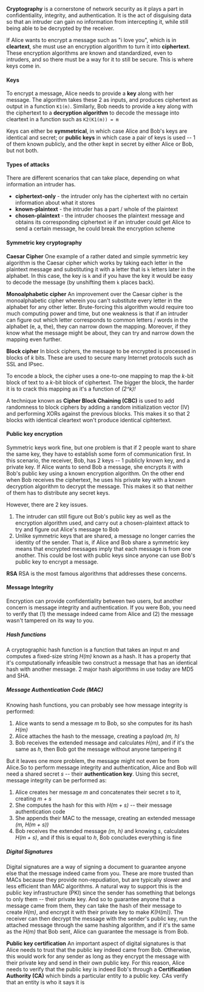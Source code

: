 **Cryptography** is a cornerstone of network security as it plays a part in confidentiality, integrity, and authentication. It is the act of disguising data so that an intruder can gain no information from intercepting it, while still being able to be decrypted by the receiver.

If Alice wants to encrypt a message such as "i love you", which is in **cleartext**, she must use an encryption algorithm to turn it into **ciphertext**. These encryption algorithms are known and standardized, even to intruders, and so there must be a way for it to still be secure. This is where keys come in.

#### Keys
To encrypt a message, Alice needs to provide a **key** along with her message. The algorithm takes these 2 as inputs, and produces ciphertext as output in a function `K1(m)`. Similarly, Bob needs to provide a key along with the ciphertext to a **decryption algorithm** to decode the message into cleartext in a function such as `K2(K1(m)) = m`

Keys can either be **symmetrical**, in which case Alice and Bob's keys are identical and secret; or **public keys** in which case a pair of keys is used -- 1 of them known publicly, and the other kept in secret by either Alice or Bob, but not both.

#### Types of attacks
There are different scenarios that can take place, depending on what information an intruder has.
- **ciphertext-only** - the intruder only has the ciphertext with no certain information about what it stores
- **known-plaintext** - the intruder has a part / whole of the plaintext
- **chosen-plaintext** - the intruder chooses the plaintext message and obtains its corresponding ciphertext ie if an intruder could get Alice to send a certain message, he could break the encryption scheme

#### Symmetric key cryptography

**Caesar Cipher**
One example of a rather dated and simple symmetric key algorithm is the Caesar cipher which works by taking each letter in the plaintext message and substituting it with a letter that is `k` letters later in the alphabet. In this case, the key is `k` and if you have the key it would be easy to decode the message (by unshifting them `k` places back).

**Monoalphabetic cipher**
An improvement over the Caesar cipher is the monoalphabetic cipher wherein you can't substitute every letter in the alphabet for any other letter. Brute-forcing this algorithm would require too much computing power and time, but one weakness is that if an intruder can figure out which letter corresponds to common letters / words in the alphabet (e, a, the), they can narrow down the mapping. Moreover, if they know what the message might be about, they can try and narrow down the mapping even further. 

**Block cipher**
In block ciphers, the message to be encrypted is processed in blocks of *k* bits. These are used to secure many Internet protocols such as SSL and IPsec.

To encode a block, the cipher uses a one-to-one mapping to map the *k*-bit block of text to a *k*-bit block of ciphertext. The bigger the block, the harder it is to crack this mapping as it's a function of *(2^k)!*

A technique known as **Cipher Block Chaining (CBC)** is used to add randomness to block ciphers by adding a random initialization vector (IV) and performing XORs against the previous blocks. This makes it so that 2 blocks with identical cleartext won't produce identical ciphtertext.

#### Public key encryption
Symmetric keys work fine, but one problem is that if 2 people want to share the same key, they have to establish some form of communication first. In this scenario, the receiver, Bob, has 2 keys -- 1 publicly known key, and a private key. If Alice wants to send Bob a message, she encrypts it with Bob's public key using a known encryption algorithm. On the other end when Bob receives the ciphertext, he uses his private key with a known decryption algorithm to decrypt the message. This makes it so that neither of them has to distribute any secret keys.

However, there are 2 key issues. 
1. The intruder can still figure out Bob's public key as well as the encryption algorithm used, and carry out a chosen-plaintext attack to try and figure out Alice's message to Bob
2. Unlike symmetric keys that are shared, a message no longer carries the identity of the sender. That is, if Alice and Bob share a symmetric key means that encrypted messages imply that each message is from one another. This could be lost with public keys since anyone can use Bob's public key to encrypt a message.

**RSA**
RSA is the most famous algorithms that addresses these concerns.

#### Message Integrity
Encryption can provide confidentiality between two users, but another concern is message integrity and authentication. If you were Bob, you need to verify that (1) the message indeed came from Alice and (2) the message wasn't tampered on its way to you.

##### Hash functions
A cryptographic hash function is a function that takes an input *m* and computes a fixed-size string *H(m)* known as a hash. It has a property that it's computationally infeasible two construct a message that has an identical hash with another message. 2 major hash algorithms in use today are MD5 and SHA.

##### Message Authentication Code (MAC)
Knowing hash functions, you can probably see how message integrity is performed:
1. Alice wants to send a message *m* to Bob, so she computes for its hash *H(m)*
2. Alice attaches the hash to the message, creating a payload *(m, h)*
3. Bob receives the extended message and calculates *H(m)*, and if it's the same as *h*, then Bob got the message without anyone tampering it

But it leaves one more problem, the message might not even be from Alice.So to perform message integrity and authentication, Alice and Bob will need a shared secret *s* -- their **authentication key**. Using this secret, message integrity can be performed as:
1. Alice creates her message *m* and concatenates their secret *s* to it, creating *m + s*
2. She computes the hash for this with *H(m + s)* -- their message authentication code
3. She appends their MAC to the message, creating an extended message *(m, H(m + s))*
4. Bob receives the extended message *(m, h)* and knowing *s*, calculates *H(m + s)*, and if this is equal to *h*, Bob concludes everything is fine

##### Digital Signatures
Digital signatures are a way of signing a document to guarantee anyone else that the message indeed came from you. These are more trusted than MACs because they provide non-repudiation, but are typically slower and less efficient than MAC algorithms. A natural way to support this is the public key infrastructure (PKI) since the sender has something that belongs to only them -- their private key. And so to guarantee anyone that a message came from them, they can take the hash of their message to create *H(m)*, and encrypt it with their private key to make *K(H(m))*. The receiver can then decrypt the message with the sender's public key, run the attached message through the same hashing algorithm, and if it's the same as the *H(m)* that Bob sent, Alice can guarantee the message is from Bob.

**Public key certification**
An important aspect of digital signatures is that Alice needs to trust that the public key indeed came from Bob. Otherwise, this would work for any sender as long as they encrypt the message with their private key and send in their own public key. For this reason, Alice needs to verify that the public key is indeed Bob's through a **Certification Authority (CA)** which binds a particular entity to a public key. CAs verify that an entity is who it says it is

